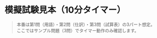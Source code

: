 # 模擬試験見本（10分タイマー）

> 本番は第1問（用語）・第2問（仕訳）・第3問（試算表）の3パート想定。ここではサンプル問題（3問）でタイマー動作のみ確認します。

<div id="timer"></div>
<div id="exam-root">
  <div id="quiz-proto3"></div>
</div>

<script>
  startTimer(600, 'timer', () => {
    // 時間切れで入力とボタンを無効化
    document.querySelectorAll('#exam-root input, #exam-root button').forEach(el => el.disabled = true);
  });
  // loadQuiz は遅延キューに積んでおく（quiz.js 読込後に処理）
  window.__loadQuizQueue = window.__loadQuizQueue || [];
  window.__loadQuizQueue.push(['../quizzes/prototype.json','quiz-proto3', {quizId:'proto'}]);
</script>
